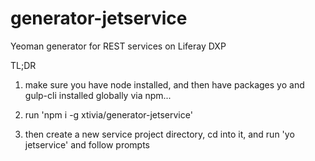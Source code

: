 # generator-jetservice
Yeoman generator for REST services on Liferay DXP

TL;DR

1. make sure you have node installed, and then have packages yo and gulp-cli installed globally via npm...

2. run 'npm i -g xtivia/generator-jetservice'

3. then create a new service project directory, cd into it, and run 'yo jetservice' and follow prompts


